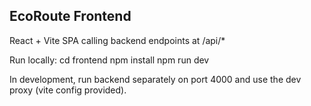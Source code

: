EcoRoute Frontend
-----------------
React + Vite SPA calling backend endpoints at /api/*

Run locally:
  cd frontend
  npm install
  npm run dev

In development, run backend separately on port 4000 and use the dev proxy (vite config provided).
